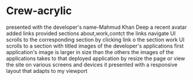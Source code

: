 # Crew-acrylic
 presented with the developer's name-Mahmud Khan Deep
 a recent avatar added
 links provided sections about,work,contct
 the links navigate UI scrolls to the corresponding section
 by clicking link o the section  work UI scrolls to a section with titled images of the developer's applications
 first application's image is larger in size than the others
 the images of the applications takes to that deployed application
 by resize the page or view the site on various screens and devices it presented with a responsive layout that adapts to my viewport
